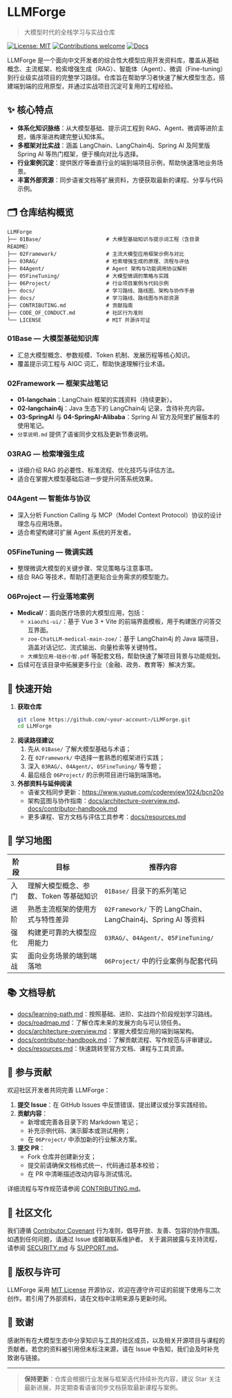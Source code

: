 # LLMForge

> 大模型时代的全栈学习与实战仓库

[![License: MIT](https://img.shields.io/badge/License-MIT-blue.svg)](LICENSE)
[![Contributions welcome](https://img.shields.io/badge/Contributions-welcome-brightgreen.svg)](CONTRIBUTING.md)
[![Docs](https://img.shields.io/badge/Docs-hub-orange.svg)](docs/README.md)

LLMForge 是一个面向中文开发者的综合性大模型应用开发资料库，覆盖从基础概念、主流框架、检索增强生成（RAG）、智能体（Agent）、微调（Fine-tuning）到行业级实战项目的完整学习路径。仓库旨在帮助学习者快速了解大模型生态，搭建端到端的应用原型，并通过实战项目沉淀可复用的工程经验。

## ✨ 核心特点

- **体系化知识脉络**：从大模型基础、提示词工程到 RAG、Agent、微调等进阶主题，循序渐进构建完整认知体系。
- **多框架对比实战**：涵盖 LangChain、LangChain4j、Spring AI 及阿里版 Spring AI 等热门框架，便于横向对比与选择。
- **行业案例沉淀**：提供医疗等垂直行业的端到端项目示例，帮助快速落地业务场景。
- **丰富外部资源**：同步语雀文档等扩展资料，方便获取最新的课程、分享与代码示例。

## 🗂️ 仓库结构概览

```text
LLMForge
├── 01Base/                     # 大模型基础知识与提示词工程（含目录 README）
├── 02Framework/                # 主流大模型应用框架示例与对比
├── 03RAG/                      # 检索增强生成的原理、流程与评估
├── 04Agent/                    # Agent 架构与功能调用协议解析
├── 05FineTuning/               # 大模型微调的策略与实践
├── 06Project/                  # 行业项目案例与代码示例
├── docs/                       # 学习路线、路线图、架构与协作手册
├── docs/                       # 学习路线、路线图与外部资源
├── CONTRIBUTING.md             # 贡献指南
├── CODE_OF_CONDUCT.md          # 社区行为准则
└── LICENSE                     # MIT 开源许可证
```

### 01Base — 大模型基础知识库
- 汇总大模型概念、参数规模、Token 机制、发展历程等核心知识。
- 覆盖提示词工程与 AIGC 词汇，帮助快速理解行业术语。

### 02Framework — 框架实战笔记
- **01-langchain**：LangChain 框架的实践资料（持续更新）。
- **02-langchain4j**：Java 生态下的 LangChain4j 记录，含待补充内容。
- **03-SpringAI** 与 **04-SpringAI-Alibaba**：Spring AI 官方及阿里扩展版本的使用笔记。
- `分享说明.md` 提供了语雀同步文档及更新节奏说明。

### 03RAG — 检索增强生成
- 详细介绍 RAG 的必要性、标准流程、优化技巧与评估方法。
- 适合在掌握大模型基础后进一步提升问答系统效果。

### 04Agent — 智能体与协议
- 深入分析 Function Calling 与 MCP（Model Context Protocol）协议的设计理念与应用场景。
- 适合希望构建可扩展 Agent 系统的开发者。

### 05FineTuning — 微调实践
- 整理微调大模型的关键步骤、常见策略与注意事项。
- 结合 RAG 等技术，帮助打造更贴合业务需求的模型能力。

### 06Project — 行业落地案例
- **Medical/**：面向医疗场景的大模型应用，包括：
  - `xiaozhi-ui/`：基于 Vue 3 + Vite 的前端界面模板，用于构建医疗问答交互界面。
  - `zoe-ChatLLM-medical-main-zoe/`：基于 LangChain4j 的 Java 端项目，涵盖对话记忆、流式输出、向量检索等关键特性。
  - `大模型应用-硅谷小智.pdf` 等配套文档，帮助快速了解项目背景与功能规划。
- 后续可在该目录中拓展更多行业（金融、政务、教育等）解决方案。

## 🚀 快速开始

1. **获取仓库**
   ```bash
   git clone https://github.com/<your-account>/LLMForge.git
   cd LLMForge
   ```
2. **阅读路径建议**
   1. 先从 `01Base/` 了解大模型基础与术语；
   2. 在 `02Framework/` 中选择一套熟悉的框架进行实践；
   3. 深入 `03RAG/`、`04Agent/`、`05FineTuning/` 等专题；
   4. 最后结合 `06Project/` 的示例项目进行端到端落地。
3. **外部资料与延伸阅读**
   - 语雀文档同步更新：<https://www.yuque.com/codereview1024/bcn20o>
   - 架构蓝图与协作指南：[docs/architecture-overview.md](docs/architecture-overview.md)、[docs/contributor-handbook.md](docs/contributor-handbook.md)
   - 更多课程、官方文档与评估工具参考：[docs/resources.md](docs/resources.md)

## 🧭 学习地图

| 阶段 | 目标 | 推荐内容 |
| ---- | ---- | -------- |
| 入门 | 理解大模型概念、参数、Token 等基础知识 | `01Base/` 目录下的系列笔记 |
| 进阶 | 熟悉主流框架的使用方式与特性差异 | `02Framework/` 下的 LangChain、LangChain4j、Spring AI 等资料 |
| 强化 | 构建更可靠的大模型应用能力 | `03RAG/`、`04Agent/`、`05FineTuning/` |
| 实战 | 面向业务场景的端到端落地 | `06Project/` 中的行业案例与配套代码 |

## 📚 文档导航

- [docs/learning-path.md](docs/learning-path.md)：按照基础、进阶、实战四个阶段规划学习路线。
- [docs/roadmap.md](docs/roadmap.md)：了解仓库未来的发展方向与可认领任务。
- [docs/architecture-overview.md](docs/architecture-overview.md)：掌握大模型应用的端到端架构。
- [docs/contributor-handbook.md](docs/contributor-handbook.md)：了解贡献流程、写作规范与评审建议。
- [docs/resources.md](docs/resources.md)：快速跳转至官方文档、课程与工具资源。

## 🤝 参与贡献

欢迎社区开发者共同完善 LLMForge：

1. **提交 Issue**：在 GitHub Issues 中反馈错误、提出建议或分享实践经验。
2. **贡献内容**：
   - 新增或完善各目录下的 Markdown 笔记；
   - 补充示例代码、演示脚本或测试用例；
   - 在 `06Project/` 中添加新的行业解决方案。
3. **提交 PR**：
   - Fork 仓库并创建新分支；
   - 提交前请确保文档格式统一、代码通过基本校验；
   - 在 PR 中清晰描述改动内容与测试情况。

详细流程与写作规范请参阅 [CONTRIBUTING.md](CONTRIBUTING.md)。

## 🌱 社区文化

我们遵循 [Contributor Covenant](CODE_OF_CONDUCT.md) 行为准则，倡导开放、友善、包容的协作氛围。如遇到任何问题，请通过 Issue 或邮箱联系维护者。
关于漏洞披露与支持流程，请参阅 [SECURITY.md](SECURITY.md) 与 [SUPPORT.md](SUPPORT.md)。

## 📄 版权与许可

LLMForge 采用 [MIT License](LICENSE) 开源协议，欢迎在遵守许可证的前提下使用与二次创作。若引用了外部资料，请在文档中注明来源与更新时间。

## 🙏 致谢

感谢所有在大模型生态中分享知识与工具的社区成员，以及相关开源项目与课程的贡献者。若您的资料被引用但未标注来源，请在 Issue 中告知，我们会及时补充致谢与链接。

---

> **保持更新**：仓库会根据行业发展与框架迭代持续补充内容，建议 Star 关注最新进展，并定期查看语雀同步文档获取最新课程与案例。
